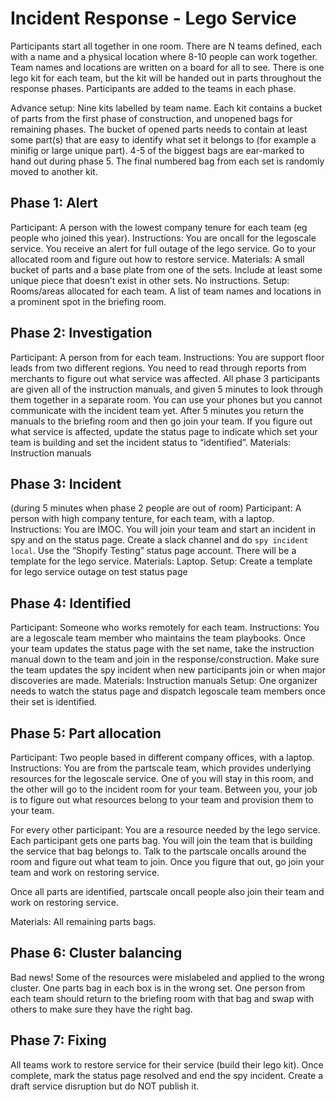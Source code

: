 # Incident Response - Lego Service

Participants start all together in one room. There are N teams defined, each with a name and a physical location where 8-10 people can work together. Team names and locations are written on a board for all to see. There is one lego kit for each team, but the kit will be handed out in parts throughout the response phases. Participants are added to the teams in each phase. 

Advance setup: Nine kits labelled by team name. Each kit contains a bucket of parts from the first phase of construction, and unopened bags for remaining phases. The bucket of opened parts needs to contain at least some part(s) that are easy to identify what set it belongs to (for example a minifig or large unique part). 4-5 of the biggest bags are ear-marked to hand out during phase 5. The final numbered bag from each set is randomly moved to another kit.

## Phase 1: Alert
Participant: A person with the lowest company tenure for each team (eg people who joined this year).
Instructions: You are oncall for the legoscale service. You receive an alert for full outage of the lego service. Go to your allocated room and figure out how to restore service. 
Materials: A small bucket of parts and a base plate from one of the sets. Include at least some unique piece that doesn’t exist in other sets. No instructions.
Setup: Rooms/areas allocated for each team. A list of team names and locations in a prominent spot in the briefing room.


## Phase 2: Investigation
Participant: A person from for each team.
Instructions: You are support floor leads from two different regions. You need to read through reports from merchants to figure out what service was affected. All phase 3 participants are given all of the instruction manuals, and given 5 minutes to look through them together in a separate room. You can use your phones but you cannot communicate with the incident team yet. After 5 minutes you return the manuals to the briefing room and then go join your team. If you figure out what service is affected, update the status page to indicate which set your team is building and set the incident status to “identified”.
Materials: Instruction manuals

## Phase 3: Incident
(during 5 minutes when phase 2 people are out of room)
Participant: A person with high company tenture, for each team, with a laptop.
Instructions: You are IMOC. You will join your team and start an incident in spy and on the status page. Create a slack channel and do  `spy incident local`. Use the “Shopify Testing” status page account. There will be a template for the lego service.
Materials: Laptop.
Setup: Create a template for lego service outage on test status page

## Phase 4: Identified
Participant: Someone who works remotely for each team.
Instructions: You are a legoscale team member who maintains the team playbooks. Once your team updates the status page with the set name, take the instruction manual down to the team and join in the response/construction. Make sure the team updates the spy incident when new participants join or when major discoveries are made.
Materials: Instruction manuals
Setup: One organizer needs to watch the status page and dispatch legoscale team members once their set is identified.

## Phase 5: Part allocation
Participant: Two people based in different company offices, with a laptop.
Instructions: You are from the partscale team, which provides underlying resources for the legoscale service. One of you will stay in this room, and the other will go to the incident room for your team. Between you, your job is to figure out what resources belong to your team and provision them to your team.

For every other participant: You are a resource needed by the lego service. Each participant gets one parts bag. You will join the team that is building the service that bag belongs to. Talk to the partscale oncalls around the room and figure out what team to join. Once you figure that out, go join your team and work on restoring service.

Once all parts are identified, partscale oncall people also join their team and work on restoring service.

Materials: All remaining parts bags.

## Phase 6: Cluster balancing
Bad news! Some of the resources were mislabeled and applied to the wrong cluster. One parts bag in each box is in the wrong set. One person from each team should return to the briefing room with that bag and swap with others to make sure they have the right bag.

## Phase 7: Fixing
All teams work to restore service for their service (build their lego kit). Once complete, mark the status page resolved and end the spy incident. Create a draft service disruption but do NOT publish it.
